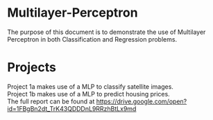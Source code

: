 # Multilayer-Perceptron
The purpose of this document is to demonstrate the use of Multilayer Perceptron in both Classification and Regression problems.

# Projects
Project 1a makes use of a MLP to classify satellite images. 
<br />Project 1b makes use of a MLP to predict housing prices.
<br />The full report can be found at https://drive.google.com/open?id=1FBgBn2dt_TrK43QDDDnL9RRzhBtLx9md
